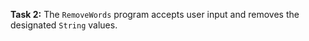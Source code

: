 **Task 2:**  The `RemoveWords` program accepts user input and removes the designated `String` values.